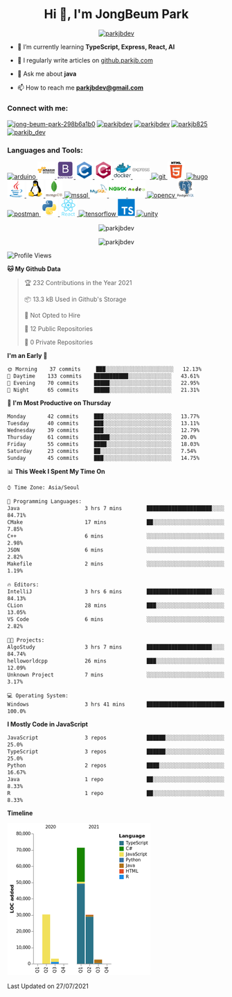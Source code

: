 <h1 align="center">Hi 👋, I'm JongBeum Park</h1>
<p align="center"> <a href="https://github.com/ryo-ma/github-profile-trophy"><img src="https://github-profile-trophy.vercel.app/?username=parkjbdev&row=1&column=7" alt="parkjbdev" /></a> </p>

- 🌱 I’m currently learning **TypeScript, Express, React, AI**

- 📝 I regularly write articles on [github.parkjb.com](https://github.parkjb.com)

- 💬 Ask me about **java**

- 📫 How to reach me **parkjbdev@gmail.com**

<h3 align="left">Connect with me:</h3>
<p align="left">
<a href="https://linkedin.com/in/jong-beum-park-298b6a1b0" target="blank"><img align="center" src="https://cdn.jsdelivr.net/npm/simple-icons@3.0.1/icons/linkedin.svg" alt="jong-beum-park-298b6a1b0" height="30" width="40" /></a>
<a href="https://stackoverflow.com/users/parkjbdev" target="blank"><img align="center" src="https://cdn.jsdelivr.net/npm/simple-icons@3.0.1/icons/stackoverflow.svg" alt="parkjbdev" height="30" width="40" /></a>
<a href="https://kaggle.com/parkjbdev" target="blank"><img align="center" src="https://cdn.jsdelivr.net/npm/simple-icons@3.0.1/icons/kaggle.svg" alt="parkjbdev" height="30" width="40" /></a>
<a href="https://fb.com/parkjb825" target="blank"><img align="center" src="https://cdn.jsdelivr.net/npm/simple-icons@3.0.1/icons/facebook.svg" alt="parkjb825" height="30" width="40" /></a>
<a href="https://instagram.com/parkjb_dev" target="blank"><img align="center" src="https://cdn.jsdelivr.net/npm/simple-icons@3.0.1/icons/instagram.svg" alt="parkjb_dev" height="30" width="40" /></a>
</p>

<h3 align="left">Languages and Tools:</h3>
<p align="left"> <a href="https://www.arduino.cc/" target="_blank"> <img src="https://cdn.worldvectorlogo.com/logos/arduino-1.svg" alt="arduino" width="40" height="40"/> </a> <a href="https://aws.amazon.com" target="_blank"> <img src="https://raw.githubusercontent.com/devicons/devicon/master/icons/amazonwebservices/amazonwebservices-original-wordmark.svg" alt="aws" width="40" height="40"/> </a> <a href="https://getbootstrap.com" target="_blank"> <img src="https://raw.githubusercontent.com/devicons/devicon/master/icons/bootstrap/bootstrap-plain-wordmark.svg" alt="bootstrap" width="40" height="40"/> </a> <a href="https://www.cprogramming.com/" target="_blank"> <img src="https://raw.githubusercontent.com/devicons/devicon/master/icons/c/c-original.svg" alt="c" width="40" height="40"/> </a> <a href="https://www.w3schools.com/cpp/" target="_blank"> <img src="https://raw.githubusercontent.com/devicons/devicon/master/icons/cplusplus/cplusplus-original.svg" alt="cplusplus" width="40" height="40"/> </a> <a href="https://www.docker.com/" target="_blank"> <img src="https://raw.githubusercontent.com/devicons/devicon/master/icons/docker/docker-original-wordmark.svg" alt="docker" width="40" height="40"/> </a> <a href="https://expressjs.com" target="_blank"> <img src="https://raw.githubusercontent.com/devicons/devicon/master/icons/express/express-original-wordmark.svg" alt="express" width="40" height="40"/> </a> <a href="https://git-scm.com/" target="_blank"> <img src="https://www.vectorlogo.zone/logos/git-scm/git-scm-icon.svg" alt="git" width="40" height="40"/> </a> <a href="https://www.w3.org/html/" target="_blank"> <img src="https://raw.githubusercontent.com/devicons/devicon/master/icons/html5/html5-original-wordmark.svg" alt="html5" width="40" height="40"/> </a> <a href="https://gohugo.io/" target="_blank"> <img src="https://api.iconify.design/logos-hugo.svg" alt="hugo" width="40" height="40"/> </a> <a href="https://www.java.com" target="_blank"> <img src="https://raw.githubusercontent.com/devicons/devicon/master/icons/java/java-original.svg" alt="java" width="40" height="40"/> </a> <a href="https://www.linux.org/" target="_blank"> <img src="https://raw.githubusercontent.com/devicons/devicon/master/icons/linux/linux-original.svg" alt="linux" width="40" height="40"/> </a> <a href="https://www.mongodb.com/" target="_blank"> <img src="https://raw.githubusercontent.com/devicons/devicon/master/icons/mongodb/mongodb-original-wordmark.svg" alt="mongodb" width="40" height="40"/> </a> <a href="https://www.microsoft.com/en-us/sql-server" target="_blank"> <img src="https://cdn.worldvectorlogo.com/logos/microsoft-sql-server.svg" alt="mssql" width="40" height="40"/> </a> <a href="https://www.mysql.com/" target="_blank"> <img src="https://raw.githubusercontent.com/devicons/devicon/master/icons/mysql/mysql-original-wordmark.svg" alt="mysql" width="40" height="40"/> </a> <a href="https://www.nginx.com" target="_blank"> <img src="https://raw.githubusercontent.com/devicons/devicon/master/icons/nginx/nginx-original.svg" alt="nginx" width="40" height="40"/> </a> <a href="https://nodejs.org" target="_blank"> <img src="https://raw.githubusercontent.com/devicons/devicon/master/icons/nodejs/nodejs-original-wordmark.svg" alt="nodejs" width="40" height="40"/> </a> <a href="https://opencv.org/" target="_blank"> <img src="https://www.vectorlogo.zone/logos/opencv/opencv-icon.svg" alt="opencv" width="40" height="40"/> </a> <a href="https://www.postgresql.org" target="_blank"> <img src="https://raw.githubusercontent.com/devicons/devicon/master/icons/postgresql/postgresql-original-wordmark.svg" alt="postgresql" width="40" height="40"/> </a> <a href="https://postman.com" target="_blank"> <img src="https://www.vectorlogo.zone/logos/getpostman/getpostman-icon.svg" alt="postman" width="40" height="40"/> </a> <a href="https://www.python.org" target="_blank"> <img src="https://raw.githubusercontent.com/devicons/devicon/master/icons/python/python-original.svg" alt="python" width="40" height="40"/> </a> <a href="https://reactjs.org/" target="_blank"> <img src="https://raw.githubusercontent.com/devicons/devicon/master/icons/react/react-original-wordmark.svg" alt="react" width="40" height="40"/> </a> <a href="https://www.tensorflow.org" target="_blank"> <img src="https://www.vectorlogo.zone/logos/tensorflow/tensorflow-icon.svg" alt="tensorflow" width="40" height="40"/> </a> <a href="https://www.typescriptlang.org/" target="_blank"> <img src="https://raw.githubusercontent.com/devicons/devicon/master/icons/typescript/typescript-original.svg" alt="typescript" width="40" height="40"/> </a> <a href="https://unity.com/" target="_blank"> <img src="https://www.vectorlogo.zone/logos/unity3d/unity3d-icon.svg" alt="unity" width="40" height="40"/> </a> </p>
<p align="center"><img align="center" src="https://github-readme-stats.vercel.app/api?username=parkjbdev&show_icons=true&theme=dark&locale=en" alt="parkjbdev" /> </p>
<p align="center"><img align="center" src="https://github-readme-streak-stats.herokuapp.com/?user=parkjbdev&theme=dark" alt="parkjbdev" /> </p>

<!--START_SECTION:waka-->
![Profile Views](http://img.shields.io/badge/Profile%20Views-0-blue)

**🐱 My Github Data** 

> 🏆 232 Contributions in the Year 2021
 > 
> 📦 13.3 kB Used in Github's Storage 
 > 
> 🚫 Not Opted to Hire
 > 
> 📜 12 Public Repositories 
 > 
> 🔑 0 Private Repositories  
 > 
**I'm an Early 🐤** 

```text
🌞 Morning    37 commits     ███░░░░░░░░░░░░░░░░░░░░░░   12.13% 
🌆 Daytime    133 commits    ███████████░░░░░░░░░░░░░░   43.61% 
🌃 Evening    70 commits     █████░░░░░░░░░░░░░░░░░░░░   22.95% 
🌙 Night      65 commits     █████░░░░░░░░░░░░░░░░░░░░   21.31%

```
📅 **I'm Most Productive on Thursday** 

```text
Monday       42 commits     ███░░░░░░░░░░░░░░░░░░░░░░   13.77% 
Tuesday      40 commits     ███░░░░░░░░░░░░░░░░░░░░░░   13.11% 
Wednesday    39 commits     ███░░░░░░░░░░░░░░░░░░░░░░   12.79% 
Thursday     61 commits     █████░░░░░░░░░░░░░░░░░░░░   20.0% 
Friday       55 commits     ████░░░░░░░░░░░░░░░░░░░░░   18.03% 
Saturday     23 commits     ██░░░░░░░░░░░░░░░░░░░░░░░   7.54% 
Sunday       45 commits     ███░░░░░░░░░░░░░░░░░░░░░░   14.75%

```


📊 **This Week I Spent My Time On** 

```text
⌚︎ Time Zone: Asia/Seoul

💬 Programming Languages: 
Java                     3 hrs 7 mins        █████████████████████░░░░   84.71% 
CMake                    17 mins             ██░░░░░░░░░░░░░░░░░░░░░░░   7.85% 
C++                      6 mins              ░░░░░░░░░░░░░░░░░░░░░░░░░   2.98% 
JSON                     6 mins              ░░░░░░░░░░░░░░░░░░░░░░░░░   2.82% 
Makefile                 2 mins              ░░░░░░░░░░░░░░░░░░░░░░░░░   1.19%

🔥 Editors: 
IntelliJ                 3 hrs 6 mins        █████████████████████░░░░   84.13% 
CLion                    28 mins             ███░░░░░░░░░░░░░░░░░░░░░░   13.05% 
VS Code                  6 mins              ░░░░░░░░░░░░░░░░░░░░░░░░░   2.82%

🐱‍💻 Projects: 
AlgoStudy                3 hrs 7 mins        █████████████████████░░░░   84.74% 
helloworldcpp            26 mins             ███░░░░░░░░░░░░░░░░░░░░░░   12.09% 
Unknown Project          7 mins              ░░░░░░░░░░░░░░░░░░░░░░░░░   3.17%

💻 Operating System: 
Windows                  3 hrs 41 mins       █████████████████████████   100.0%

```

**I Mostly Code in JavaScript** 

```text
JavaScript               3 repos             ██████░░░░░░░░░░░░░░░░░░░   25.0% 
TypeScript               3 repos             ██████░░░░░░░░░░░░░░░░░░░   25.0% 
Python                   2 repos             ████░░░░░░░░░░░░░░░░░░░░░   16.67% 
Java                     1 repo              ██░░░░░░░░░░░░░░░░░░░░░░░   8.33% 
R                        1 repo              ██░░░░░░░░░░░░░░░░░░░░░░░   8.33%

```


**Timeline**

![Chart not found](https://raw.githubusercontent.com/parkjbdev/parkjbdev/main/charts/bar_graph.png) 


 Last Updated on 27/07/2021
<!--END_SECTION:waka-->
